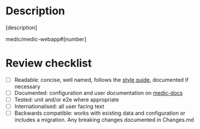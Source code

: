 # Description

[description]

medic/medic-webapp#[number]

# Review checklist

- [ ] Readable: concise, well named, follows the [style guide](https://github.com/medic/medic-docs/blob/master/development/style-guide.md), documented if necessary
- [ ] Documented: configuration and user documentation on [medic-docs](https://github.com/medic/medic-docs/)
- [ ] Tested: unit and/or e2e where appropriate
- [ ] Internationalised: all user facing text
- [ ] Backwards compatible: works with existing data and configuration or includes a migration. Any breaking changes documented in Changes.md
